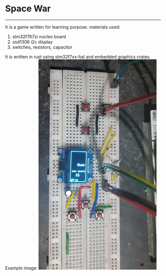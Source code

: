# Space War
------------------------------------
It is a game written for learning purpose.
materials used:
1. stm32f767zi nucleo board
2. ssd1306 i2c display
3. switches, resistors, capacitor

It is written in rust using stm32f7xx-hal and embedded graphics crates.
Example image: ![game_image]( assets/game_image1.jpeg )
